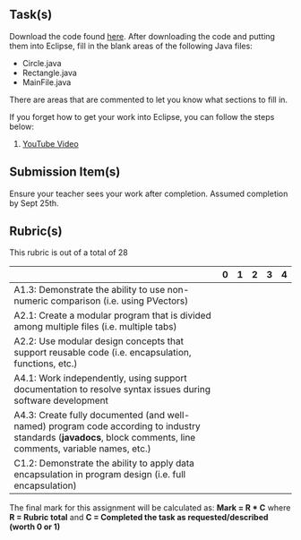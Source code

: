 Task(s)
-------
Download the code found [here](https://github.com/mrseidel-classes/ICS4U-Code/tree/master/Objects).  After downloading the code and putting them into Eclipse, fill in the blank areas of the following Java files:

* Circle.java
* Rectangle.java
* MainFile.java

There are areas that are commented to let you know what sections to fill in.

If you forget how to get your work into Eclipse, you can follow the steps below:

1. [YouTube Video](https://youtu.be/qaafLvNh_vw)

Submission Item(s)
------------------
Ensure your teacher sees your work after completion.  Assumed completion by Sept 25th.

Rubric(s)
---------
This rubric is out of a total of 28

| | 0 | 1 | 2 | 3 | 4 |
|---| --- | --- | --- | --- | --- |
|A1.3: Demonstrate the ability to use non-numeric comparison (i.e. using PVectors) | | | | | |
|A2.1: Create a modular program that is divided among multiple files (i.e. multiple tabs)  | | | | | |
|A2.2: Use modular design concepts that support reusable code (i.e. encapsulation, functions, etc.)  | | | | | |
|A4.1: Work independently, using support documentation to resolve syntax issues during software development  | | | | | |
|A4.3: Create fully documented (and well-named) program code according to industry standards (**javadocs**, block comments, line comments, variable names, etc.)  | | | | | |
|C1.2: Demonstrate the ability to apply data encapsulation in program design (i.e. full encapsulation)  | | | | | |

The final mark for this assignment will be calculated as: __Mark = R * C__ where **R = Rubric total** and **C = Completed the task as requested/described (worth 0 or 1)**
